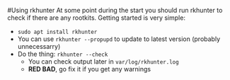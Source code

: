 #Using rkhunter
At some point during the start you should run rkhunter to check if there are any rootkits. Getting started is very simple:
- `sudo apt install rkhunter`
- You can use `rkhunter --propupd` to update to latest version (probably unnecessarry)
- Do the thing: `rkhunter --check`
  - You can check output later in `var/log/rkhunter.log`
  - **RED BAD**, go fix it if you get any warnings
